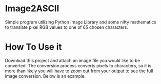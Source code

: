 # Image2ASCII
Simple program utilizing Python Image Library and some nifty mathematics to translate pixel RGB values to one of 65 chosen characters. 

# How To Use it
Download this project and attach an image file you would like to be converted. The conversion process converts pixels to characters, so it is more than likely you will have to zoom out from your output to see the full image conversion. Below is an example. 



